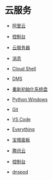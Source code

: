 # 云服务


<div id = "首"></div>
<script src = "../js/首.js"></script>


* [阿里云](https://www.aliyun.com/)
* [控制台](https://home.console.aliyun.com/)
* [云服务器](https://ecs.console.aliyun.com/)
* [消息](https://notifications.console.aliyun.com/)
* [Cloud Shell](https://shell.aliyun.com/)
* [DMS](https://www.aliyun.com/product/dms/)


* [重新初始化系统盘](https://help.aliyun.com/zh/ecs/user-guide/re-initialize-a-system-disk/)


* [Python Windows](https://www.python.org/downloads/windows/)
* [Git](https://git-scm.com/)
* [VS Code](https://code.visualstudio.com/)


* [Everything](https://www.voidtools.com/zh-cn/)
* [宝塔面板](https://www.bt.cn/new/download.html)


* [腾讯云](https://cloud.tencent.com/)
* [控制台](https://console.cloud.tencent.com/)
* [dnspod](https://console.dnspod.cn/dns/list)
